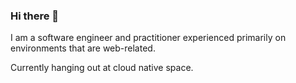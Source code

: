 ### Hi there 👋

I am a software engineer and practitioner experienced primarily on environments that are web-related. 

Currently hanging out at cloud native space.
